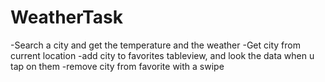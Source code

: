# WeatherTask
  -Search a city and get the temperature and the weather 
  -Get city from current location
  -add city to favorites tableview, and look the data when u tap on them
  -remove city from favorite with a swipe
  
